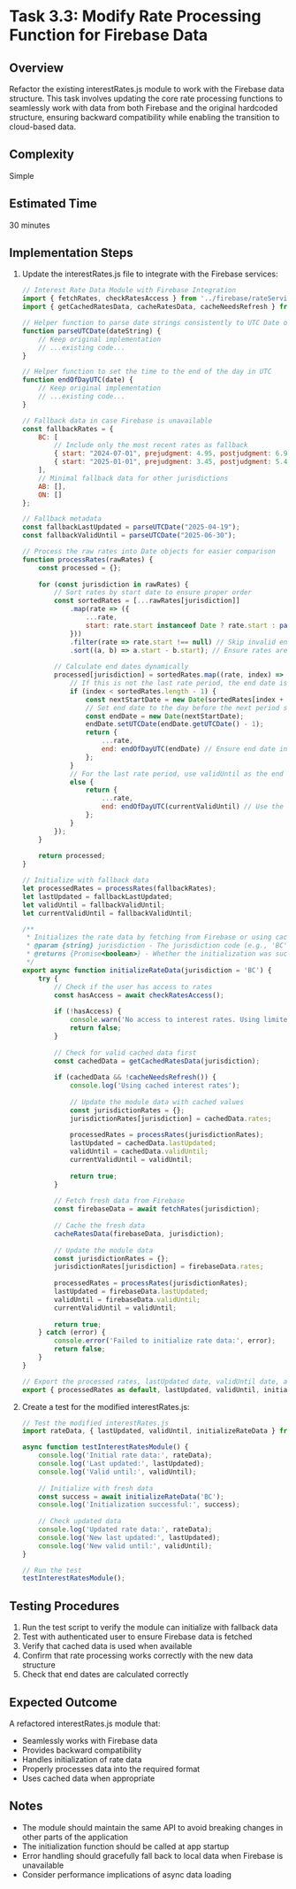 # Task 3.3: Modify Rate Processing Function for Firebase Data

## Overview
Refactor the existing interestRates.js module to work with the Firebase data structure. This task involves updating the core rate processing functions to seamlessly work with data from both Firebase and the original hardcoded structure, ensuring backward compatibility while enabling the transition to cloud-based data.

## Complexity
Simple

## Estimated Time
30 minutes

## Implementation Steps

1. Update the interestRates.js file to integrate with the Firebase services:
   ```javascript
   // Interest Rate Data Module with Firebase Integration
   import { fetchRates, checkRatesAccess } from '../firebase/rateService.js';
   import { getCachedRatesData, cacheRatesData, cacheNeedsRefresh } from '../firebase/cacheService.js';

   // Helper function to parse date strings consistently to UTC Date objects
   function parseUTCDate(dateString) {
       // Keep original implementation
       // ...existing code...
   }

   // Helper function to set the time to the end of the day in UTC
   function endOfDayUTC(date) {
       // Keep original implementation
       // ...existing code...
   }

   // Fallback data in case Firebase is unavailable
   const fallbackRates = {
       BC: [
           // Include only the most recent rates as fallback
           { start: "2024-07-01", prejudgment: 4.95, postjudgment: 6.95 },
           { start: "2025-01-01", prejudgment: 3.45, postjudgment: 5.45 },
       ],
       // Minimal fallback data for other jurisdictions
       AB: [],
       ON: []
   };

   // Fallback metadata
   const fallbackLastUpdated = parseUTCDate("2025-04-19");
   const fallbackValidUntil = parseUTCDate("2025-06-30");

   // Process the raw rates into Date objects for easier comparison
   function processRates(rawRates) {
       const processed = {};
       
       for (const jurisdiction in rawRates) {
           // Sort rates by start date to ensure proper order
           const sortedRates = [...rawRates[jurisdiction]]
               .map(rate => ({
                   ...rate,
                   start: rate.start instanceof Date ? rate.start : parseUTCDate(rate.start)
               }))
               .filter(rate => rate.start !== null) // Skip invalid entries
               .sort((a, b) => a.start - b.start); // Ensure rates are sorted by start date
           
           // Calculate end dates dynamically
           processed[jurisdiction] = sortedRates.map((rate, index) => {
               // If this is not the last rate period, the end date is the day before the next period starts
               if (index < sortedRates.length - 1) {
                   const nextStartDate = new Date(sortedRates[index + 1].start);
                   // Set end date to the day before the next period starts
                   const endDate = new Date(nextStartDate);
                   endDate.setUTCDate(endDate.getUTCDate() - 1);
                   return {
                       ...rate,
                       end: endOfDayUTC(endDate) // Ensure end date includes the whole day
                   };
               } 
               // For the last rate period, use validUntil as the end date
               else {
                   return {
                       ...rate,
                       end: endOfDayUTC(currentValidUntil) // Use the current validUntil date
                   };
               }
           });
       }
       
       return processed;
   }

   // Initialize with fallback data
   let processedRates = processRates(fallbackRates);
   let lastUpdated = fallbackLastUpdated;
   let validUntil = fallbackValidUntil;
   let currentValidUntil = fallbackValidUntil;

   /**
    * Initializes the rate data by fetching from Firebase or using cached data
    * @param {string} jurisdiction - The jurisdiction code (e.g., 'BC')
    * @returns {Promise<boolean>} - Whether the initialization was successful
    */
   export async function initializeRateData(jurisdiction = 'BC') {
       try {
           // Check if the user has access to rates
           const hasAccess = await checkRatesAccess();
           
           if (!hasAccess) {
               console.warn('No access to interest rates. Using limited fallback data.');
               return false;
           }
           
           // Check for valid cached data first
           const cachedData = getCachedRatesData(jurisdiction);
           
           if (cachedData && !cacheNeedsRefresh()) {
               console.log('Using cached interest rates');
               
               // Update the module data with cached values
               const jurisdictionRates = {};
               jurisdictionRates[jurisdiction] = cachedData.rates;
               
               processedRates = processRates(jurisdictionRates);
               lastUpdated = cachedData.lastUpdated;
               validUntil = cachedData.validUntil;
               currentValidUntil = validUntil;
               
               return true;
           }
           
           // Fetch fresh data from Firebase
           const firebaseData = await fetchRates(jurisdiction);
           
           // Cache the fresh data
           cacheRatesData(firebaseData, jurisdiction);
           
           // Update the module data
           const jurisdictionRates = {};
           jurisdictionRates[jurisdiction] = firebaseData.rates;
           
           processedRates = processRates(jurisdictionRates);
           lastUpdated = firebaseData.lastUpdated;
           validUntil = firebaseData.validUntil;
           currentValidUntil = validUntil;
           
           return true;
       } catch (error) {
           console.error('Failed to initialize rate data:', error);
           return false;
       }
   }

   // Export the processed rates, lastUpdated date, validUntil date, and init function
   export { processedRates as default, lastUpdated, validUntil, initializeRateData };
   ```

2. Create a test for the modified interestRates.js:
   ```javascript
   // Test the modified interestRates.js
   import rateData, { lastUpdated, validUntil, initializeRateData } from './interestRates.js';

   async function testInterestRatesModule() {
       console.log('Initial rate data:', rateData);
       console.log('Last updated:', lastUpdated);
       console.log('Valid until:', validUntil);
       
       // Initialize with fresh data
       const success = await initializeRateData('BC');
       console.log('Initialization successful:', success);
       
       // Check updated data
       console.log('Updated rate data:', rateData);
       console.log('New last updated:', lastUpdated);
       console.log('New valid until:', validUntil);
   }

   // Run the test
   testInterestRatesModule();
   ```

## Testing Procedures
1. Run the test script to verify the module can initialize with fallback data
2. Test with authenticated user to ensure Firebase data is fetched
3. Verify that cached data is used when available
4. Confirm that rate processing works correctly with the new data structure
5. Check that end dates are calculated correctly

## Expected Outcome
A refactored interestRates.js module that:
- Seamlessly works with Firebase data
- Provides backward compatibility
- Handles initialization of rate data
- Properly processes data into the required format
- Uses cached data when appropriate

## Notes
- The module should maintain the same API to avoid breaking changes in other parts of the application
- The initialization function should be called at app startup
- Error handling should gracefully fall back to local data when Firebase is unavailable
- Consider performance implications of async data loading
